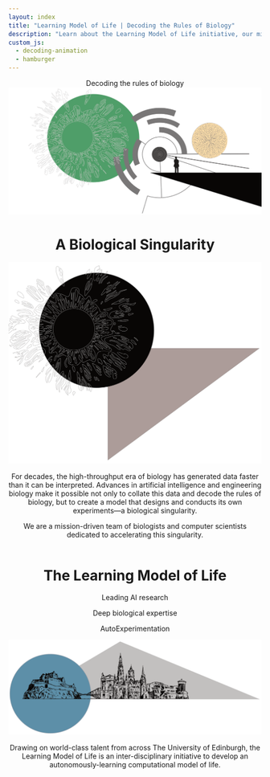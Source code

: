 ```yaml
---
layout: index
title: "Learning Model of Life | Decoding the Rules of Biology"
description: "Learn about the Learning Model of Life initiative, our mission to decode the rules of biology, and our interdisciplinary approach combining deep biological expertise with leading AI research."
custom_js:
  - decoding-animation
  - hamburger
---
```


<header class="hero" id="home">
    <div id="decoding-animation" class="decoding-animation">Decoding the rules of biology</div>
    <div class="index-image-container">
        <img src="/img/index_one.png" alt="Artistic representation of biological data" class="index-image">
    </div>
    <h1 class="hero-title">A Biological Singularity</h1>
    <section class="content-section" id="singularity">
        <div class="first-content-container">
            <img src="/img/index_two.png" alt="Visualisation of complex biological processes" class="left-image">
            <div class="singularity">
                <p>For decades, the high-throughput era of biology has generated data faster than it can be interpreted. Advances in artificial intelligence and engineering biology make it possible not only to collate this data and decode the rules of biology, but to create a model that designs and conducts its own experiments—a biological singularity.</p>
            </div>
            <div class="mission">
                <p>We are a mission-driven team of biologists and computer scientists dedicated to accelerating this singularity.</p>
            </div>
        </div>
    </section>
</header>

<header class="hero hero--narrow-gap" id="model">
    <h1 class="hero-title">The Learning Model of Life</h1>
    <section class="content-section">
        <div class="second-content-container">
            <div class="strengths-container">
                <div class="strength">
                    <p>Leading AI research</p>
                </div>
                <div class="strength">
                    <p>Deep biological expertise</p>
                </div>
                <div class="strength">
                    <p>AutoExperimentation</p>
                </div>
            </div>
            <img src="/img/index_three.png" alt="Edinburgh syline" class="right-image">
            <div class="uoe">
                <p>Drawing on world-class talent from across The University of Edinburgh, the Learning Model of Life is an inter-disciplinary initiative to develop an autonomously-learning computational model of life.</p>
            </div>
        </div>
    </section>
</header>

